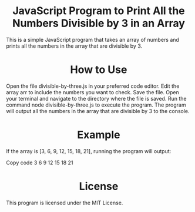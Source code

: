 <h1 align="center"> JavaScript Program to Print All the Numbers Divisible by 3 in an Array</h1>
This is a simple JavaScript program that takes an array of numbers and prints all the numbers in the array that are divisible by 3.

<h1 align="center">How to Use</h1>
Open the file divisible-by-three.js in your preferred code editor.
Edit the array arr to include the numbers you want to check.
Save the file.
Open your terminal and navigate to the directory where the file is saved.
Run the command node divisible-by-three.js to execute the program.
The program will output all the numbers in the array that are divisible by 3 to the console.
<h1 align="center">Example</h1>
If the array is [3, 6, 9, 12, 15, 18, 21], running the program will output:

Copy code
3
6
9
12
15
18
21
<h1 align="center">License</h1>
This program is licensed under the MIT License.
